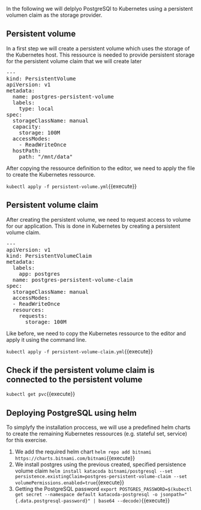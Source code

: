 In the following we will delplyo PostgreSQl to Kubernetes using a persistent volumen claim as the storage provider.

## Persistent volume

In a first step we will create a persistent volume which uses the storage of the Kubernetes host. This ressource is needed to provide persistent storage for the persistent volume claim that we will create later

<pre class="file" data-filename="persistent-volume.yml" data-target="replace">
---
kind: PersistentVolume
apiVersion: v1
metadata:
  name: postgres-persistent-volume
  labels:
    type: local
spec:
  storageClassName: manual
  capacity:
    storage: 100M
  accessModes:
    - ReadWriteOnce
  hostPath:
    path: "/mnt/data"
</pre>

After copying the ressource definition to the editor, we need to apply the file to create the Kubernetes ressource.

`kubectl apply -f persistent-volume.yml`{{execute}}

## Persistent volume claim

After creating the persistent volume, we need to request access to volume for our application. This is done in Kubernetes by creating a persistent volume claim.

<pre class="file" data-filename="persistent-volume-claim.yml" data-target="replace">
---
apiVersion: v1
kind: PersistentVolumeClaim
metadata:
  labels:
    app: postgres
  name: postgres-persistent-volume-claim
spec:
  storageClassName: manual
  accessModes:
  - ReadWriteOnce
  resources:
    requests:
      storage: 100M
</pre>

Like before, we need to copy the Kubernetes ressource to the editor and apply it using the command line.

`kubectl apply -f persistent-volume-claim.yml`{{execute}}

## Check if the persistent volume claim is connected to the persistent volume

`kubectl get pvc`{{execute}}

## Deploying PostgreSQL using helm

To simplyfy the installation proccess, we will use a predefined helm charts to create the remaining Kubernetes ressources (e.g. stateful set, service) for this exercise.

1. We add the required helm chart
  `helm repo add bitnami https://charts.bitnami.com/bitnami`{{execute}}
2. We install postgres using the previous created, specified persistence volume claim
  `helm install katacoda bitnami/postgresql --set persistence.existingClaim=postgres-persistent-volume-claim --set volumePermissions.enabled=true`{{execute}}
3. Getting the PostgreSQL password
   `export POSTGRES_PASSWORD=$(kubectl get secret --namespace default katacoda-postgresql -o jsonpath="{.data.postgresql-password}" | base64 --decode)`{{execute}}
